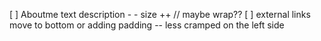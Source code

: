 [ ] Aboutme text description - - size ++ // maybe wrap??
[ ] external links move to bottom or adding padding  -- less cramped on the left side
